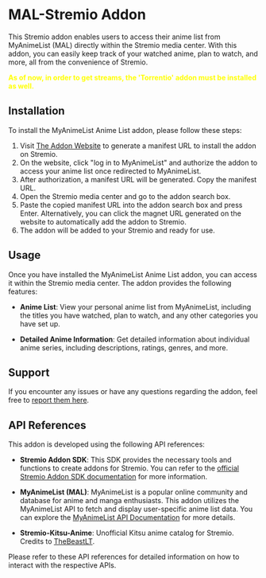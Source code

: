 # MAL-Stremio Addon

This Stremio addon enables users to access their anime list from MyAnimeList (MAL) directly within the Stremio media
center.
With this addon, you can easily keep track of your watched anime, plan to watch, and more, all from the convenience of
Stremio.

<b><font color="#FFFF00">
As of now, in order to get streams, the 'Torrentio' addon must be installed as well.
</b></font>

## Installation

To install the MyAnimeList Anime List addon, please follow these steps:

1. Visit [The Addon Website](https://mal-stremio.vercel.app/) to generate a manifest URL to install the addon on
   Stremio.
2. On the website, click "log in to MyAnimeList" and authorize the addon to access your anime list once redirected to
   MyAnimeList.
3. After authorization, a manifest URL will be generated. Copy the manifest URL.
4. Open the Stremio media center and go to the addon search box.
5. Paste the copied manifest URL into the addon search box and press Enter. Alternatively, you can click the magnet URL
   generated on the website to automatically add the addon to Stremio.
6. The addon will be added to your Stremio and ready for use.

## Usage

Once you have installed the MyAnimeList Anime List addon, you can access it within the Stremio media center. The addon
provides the following features:

- **Anime List**: View your personal anime list from MyAnimeList, including the titles you have watched, plan to watch,
  and any other categories you have set up.

- **Detailed Anime Information**: Get detailed information about individual anime series, including descriptions,
  ratings, genres, and more.

## Support

If you encounter any issues or have any questions regarding the addon, feel free
to [report them here](https://github.com/SageTendo/mal-stremio-addon/issues).

## API References

This addon is developed using the following API references:

- **Stremio Addon SDK**: This SDK provides the necessary tools and functions to create addons for Stremio. You can refer
  to the [official Stremio Addon SDK documentation](https://github.com/Stremio/stremio-addon-sdk) for more information.

- **MyAnimeList (MAL)**: MyAnimeList is a popular online community and database for anime and manga enthusiasts. This
  addon utilizes the MyAnimeList API to fetch and display user-specific anime list data. You can explore
  the [MyAnimeList API Documentation](https://myanimelist.net/apiconfig/references/api/v2) for more details.

- **Stremio-Kitsu-Anime**: Unofficial Kitsu anime catalog for Stremio. Credits
  to [TheBeastLT](https://github.com/TheBeastLT/stremio-kitsu-anime).

Please refer to these API references for detailed information on how to interact with the respective APIs.
